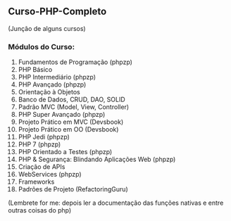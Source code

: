 ## Curso-PHP-Completo
(Junção de alguns cursos)

### Módulos do Curso:
1. Fundamentos de Programação (phpzp)
2. PHP Básico
3. PHP Intermediário (phpzp)
4. PHP Avançado (phpzp)
5. Orientação à Objetos
6. Banco de Dados, CRUD, DAO, SOLID
7. Padrão MVC (Model, View, Controller)
8. PHP Super Avançado (phpzp)
9. Projeto Prático em MVC (Devsbook)
10. Projeto Prático em OO (Devsbook)
11. PHP Jedi (phpzp)
12. PHP 7 (phpzp)
13. PHP Orientado a Testes (phpzp)
14. PHP & Segurança: Blindando Aplicações Web (phpzp)
15. Criação de APIs
16. WebServices (phpzp)
17. Frameworks 
18. Padrões de Projeto (RefactoringGuru)

(Lembrete for me: depois ler a documentação das funções nativas e entre outras coisas do php)